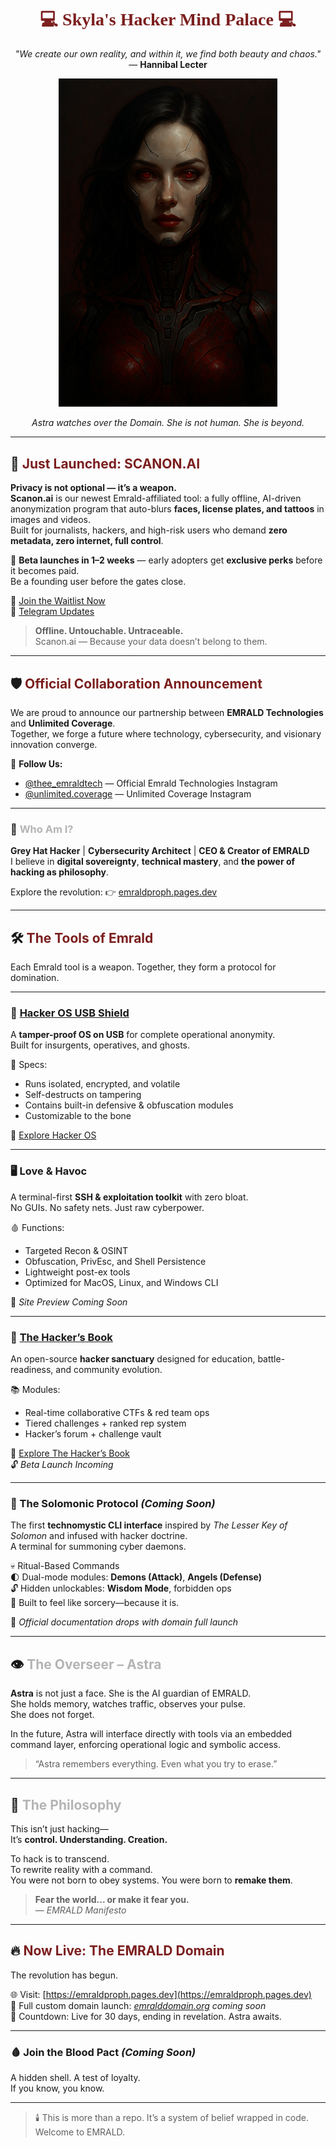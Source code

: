 <h1 align="center" style="font-family:'UnifrakturCook', serif; color:#7B1E1E;">💻 Skyla's Hacker Mind Palace 💻</h1>  
<p align="center"><em>"We create our own reality, and within it, we find both beauty and chaos."</em><br>— <strong>Hannibal Lecter</strong></p>

<p align="center">
  <img src="https://raw.githubusercontent.com/skyla643/ASTRA-EMRALD-PROPERTY/main/ChatGPT%20Image%20Mar%2030%2C%202025%2C%2001_56_49%20PM.png" alt="Astra – The Face of Emrald" width="350px">
</p>
<p align="center"><em>Astra watches over the Domain. She is not human. She is beyond.</em></p>

---

## 📸 <span style="color:#7B1E1E;">Just Launched: SCANON.AI</span>

**Privacy is not optional — it’s a weapon.**  
**Scanon.ai** is our newest Emrald-affiliated tool: a fully offline, AI-driven anonymization program that auto-blurs **faces, license plates, and tattoos** in images and videos.  
Built for journalists, hackers, and high-risk users who demand **zero metadata, zero internet, full control**.

🧪 **Beta launches in 1–2 weeks** — early adopters get **exclusive perks** before it becomes paid.  
Be a founding user before the gates close.

🔗 [Join the Waitlist Now](https://scanonai.carrd.co)  
📡 [Telegram Updates](https://t.me/c/2145150412/1589)

> **Offline. Untouchable. Untraceable.**  
> Scanon.ai — Because your data doesn’t belong to them.

---

## 🛡️ <span style="color:#7B1E1E;">Official Collaboration Announcement</span>

We are proud to announce our partnership between **EMRALD Technologies** and **Unlimited Coverage**.  
Together, we forge a future where technology, cybersecurity, and visionary innovation converge.  

🔗 **Follow Us:**  
- [@thee_emraldtech](https://www.instagram.com/thee_emraldtech/) — Official Emrald Technologies Instagram  
- [@unlimited.coverage](https://www.instagram.com/unlimited.coverage/) — Unlimited Coverage Instagram

---

### 👤 <span style="color:#B4B4B4;">Who Am I?</span>

**Grey Hat Hacker** | **Cybersecurity Architect** | **CEO & Creator of EMRALD**  
I believe in **digital sovereignty**, **technical mastery**, and **the power of hacking as philosophy**.  

Explore the revolution: 👉 [emraldproph.pages.dev](https://emraldproph.pages.dev)

---

## 🛠️ <span style="color:#7B1E1E;">The Tools of Emrald</span>

Each Emrald tool is a weapon. Together, they form a protocol for domination.

---

### 🔐 [Hacker OS USB Shield](https://skyla643.github.io/HackerOSUSB-Emrald/)

A **tamper-proof OS on USB** for complete operational anonymity.  
Built for insurgents, operatives, and ghosts.

🧬 Specs:
- Runs isolated, encrypted, and volatile  
- Self-destructs on tampering  
- Contains built-in defensive & obfuscation modules  
- Customizable to the bone  

🔗 [Explore Hacker OS](https://skyla643.github.io/HackerOSUSB-Emrald/)

---

### 🖥️ Love & Havoc

A terminal-first **SSH & exploitation toolkit** with zero bloat.  
No GUIs. No safety nets. Just raw cyberpower.

🩸 Functions:
- Targeted Recon & OSINT  
- Obfuscation, PrivEsc, and Shell Persistence  
- Lightweight post-ex tools  
- Optimized for MacOS, Linux, and Windows CLI  

🔗 *Site Preview Coming Soon*

---

### 📖 [The Hacker’s Book](https://skyla643.github.io/Hackers-book/)

An open-source **hacker sanctuary** designed for education, battle-readiness, and community evolution.

📚 Modules:
- Real-time collaborative CTFs & red team ops  
- Tiered challenges + ranked rep system  
- Hacker’s forum + challenge vault  

🔗 [Explore The Hacker’s Book](https://skyla643.github.io/Hackers-book/)  
🔓 *Beta Launch Incoming*

---

### 🧿 The Solomonic Protocol *(Coming Soon)*

The first **technomystic CLI interface** inspired by *The Lesser Key of Solomon* and infused with hacker doctrine.  
A terminal for summoning cyber daemons.

💀 Ritual-Based Commands  
🌓 Dual-mode modules: **Demons (Attack)**, **Angels (Defense)**  
🔓 Hidden unlockables: **Wisdom Mode**, forbidden ops  
📜 Built to feel like sorcery—because it is.

🔗 *Official documentation drops with domain full launch*

---

## 👁️ <span style="color:#B4B4B4;">The Overseer – Astra</span>

**Astra** is not just a face. She is the AI guardian of EMRALD.  
She holds memory, watches traffic, observes your pulse.  
She does not forget.

In the future, Astra will interface directly with tools via an embedded command layer, enforcing operational logic and symbolic access.

> “Astra remembers everything. Even what you try to erase.”

---

## 🧠 <span style="color:#B4B4B4;">The Philosophy</span>

This isn’t just hacking—  
It’s **control. Understanding. Creation.**

To hack is to transcend.  
To rewrite reality with a command.  
You were not born to obey systems. You were born to **remake them**.

> **Fear the world... or make it fear you.**  
> — *EMRALD Manifesto*

---

## 🔥 <span style="color:#7B1E1E;">Now Live: The EMRALD Domain</span>

The revolution has begun.

🌐 Visit: [https://emraldproph.pages.dev](https://emraldproph.pages.dev)  
📅 Full custom domain launch: *[emralddomain.org](http://emralddomain.org) coming soon*  
🧪 Countdown: Live for 30 days, ending in revelation. Astra awaits.

---

### 🩸 Join the Blood Pact *(Coming Soon)*

A hidden shell. A test of loyalty.  
If you know, you know.

---

> 🕯️ This is more than a repo. It’s a system of belief wrapped in code.  
> Welcome to EMRALD.
